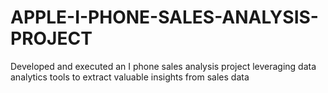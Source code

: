 # APPLE-I-PHONE-SALES-ANALYSIS-PROJECT
 Developed and executed an I phone sales analysis project leveraging data analytics tools to  extract valuable insights from sales data
